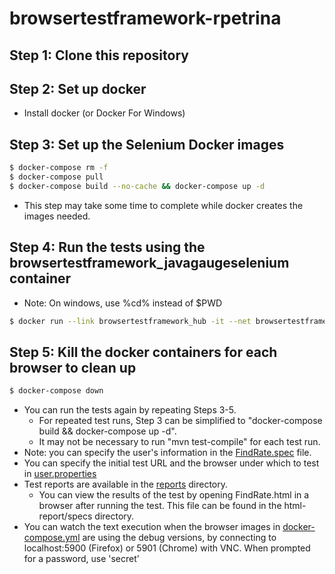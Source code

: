 # browsertestframework-rpetrina

## Step 1: Clone this repository

## Step 2: Set up docker

* Install docker (or Docker For Windows)

## Step 3: Set up the Selenium Docker images

```bash
$ docker-compose rm -f
$ docker-compose pull
$ docker-compose build --no-cache && docker-compose up -d
```

* This step may take some time to complete while docker creates the images needed.

## Step 4: Run the tests using the browsertestframework_javagaugeselenium container

* Note: On windows, use %cd% instead of $PWD

```bash
$ docker run --link browsertestframework_hub -it --net browsertestframework_default -v $PWD:/project browsertestframework_javagaugeselenium /bin/bash -c "cd /project && mvn test-compile && mvn gauge:execute -DspecsDir=specs -Dgaugeexecute=test"
```

## Step 5: Kill the docker containers for each browser to clean up

```bash
$ docker-compose down
```

* You can run the tests again by repeating Steps 3-5.
  * For repeated test runs, Step 3 can be simplified to "docker-compose build && docker-compose up -d".
  * It may not be necessary to run "mvn test-compile" for each test run.
* Note: you can specify the user's information in the [FindRate.spec](specs/FindRate.spec) file.
* You can specify the initial test URL and the browser under which to test in [user.properties](env/default/user.properties)
* Test reports are available in the [reports](reports) directory.
  * You can view the results of the test by opening FindRate.html in a browser after running the test. This file can be found in the html-report/specs directory.
* You can watch the text execution when the browser images in [docker-compose.yml](docker-compose.yml) are using the debug versions, by connecting to localhost:5900 (Firefox) or 5901 (Chrome) with VNC. When prompted for a password, use 'secret'